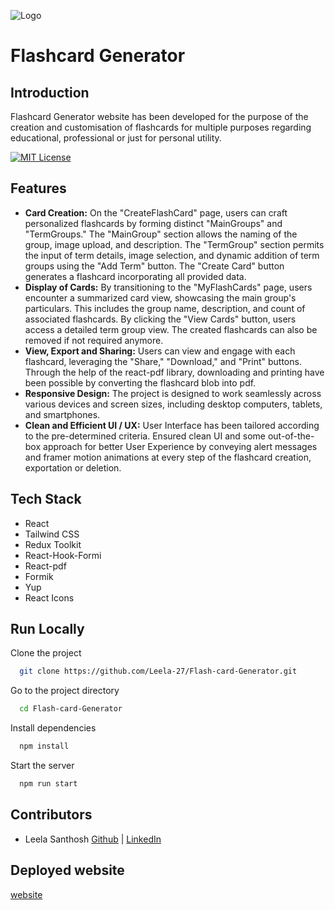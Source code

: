 
![Logo](https://www.almabetter.com/_next/image?url=https%3A%2F%2Falmablog-media.s3.ap-south-1.amazonaws.com%2FAlma_Better_Logo_4d9d929fe6.png&w=256&q=75)


# Flashcard Generator

## Introduction
Flashcard Generator website has been developed for the purpose of the creation and customisation of flashcards for multiple purposes regarding educational, professional or just for personal utility.

[![MIT License](https://img.shields.io/badge/License-MIT-green.svg)](https://choosealicense.com/licenses/mit/)



## Features

- **Card Creation:** On the "CreateFlashCard" page, users can craft personalized flashcards by forming distinct "MainGroups" and "TermGroups." The "MainGroup" section allows the naming of the group, image upload, and description. The "TermGroup" section permits the input of term details, image selection, and dynamic addition of term groups using the "Add Term" button. The "Create Card" button generates a flashcard incorporating all provided data.
- **Display of Cards:** By transitioning to the "MyFlashCards" page, users encounter a summarized card view, showcasing the main group's particulars. This includes the group name, description, and count of associated flashcards. By clicking the "View Cards" button, users access a detailed term group view. The created flashcards can also be removed if not required anymore.
- **View, Export and Sharing:** Users can view and engage with each flashcard, leveraging the "Share," "Download," and "Print" buttons. Through the help of the react-pdf library, downloading and printing have been possible by converting the flashcard blob into pdf.
- **Responsive Design:** The project is designed to work seamlessly across various devices and screen sizes, including desktop computers, tablets, and smartphones.
- **Clean and Efficient UI / UX:** User Interface has been tailored according to the pre-determined criteria. Ensured clean UI and some out-of-the-box approach for better User Experience by conveying alert messages and framer motion animations at every step of the flashcard creation, exportation or deletion.


## Tech Stack

- React
- Tailwind CSS
- Redux Toolkit
- React-Hook-Formi
- React-pdf
- Formik
- Yup
- React Icons
## Run Locally

Clone the project

```bash
  git clone https://github.com/Leela-27/Flash-card-Generator.git
```

Go to the project directory

```bash
  cd Flash-card-Generator
```

Install dependencies

```bash
  npm install
```

Start the server

```bash
  npm run start
```


## Contributors

- Leela Santhosh [Github](https://github.com/Leela-27) | [LinkedIn](www.linkedin.com/in/leela-santhosh-gonnabathula-5852a830a)


## Deployed website

[website](https://flash-card-generator-hn9l9qwfi-leela-27s-projects.vercel.app/)